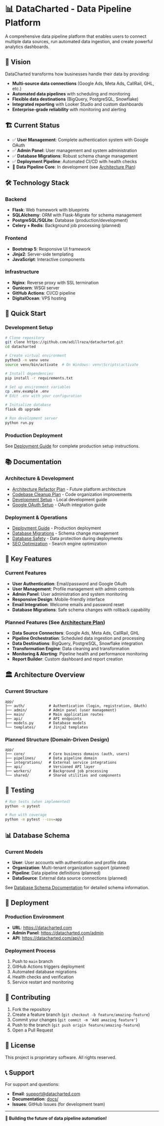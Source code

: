 # 📊 DataCharted - Data Pipeline Platform

A comprehensive data pipeline platform that enables users to connect multiple data sources, run automated data ingestion, and create powerful analytics dashboards.

## 🚀 **Vision**

DataCharted transforms how businesses handle their data by providing:
- **Multi-source data connections** (Google Ads, Meta Ads, CallRail, GHL, etc.)
- **Automated data pipelines** with scheduling and monitoring
- **Flexible data destinations** (BigQuery, PostgreSQL, Snowflake)
- **Integrated reporting** with Looker Studio and custom dashboards
- **Enterprise-grade reliability** with monitoring and alerting

## 🏗️ **Current Status**

- ✅ **User Management**: Complete authentication system with Google OAuth
- ✅ **Admin Panel**: User management and system administration
- ✅ **Database Migrations**: Robust schema change management
- ✅ **Deployment Pipeline**: Automated CI/CD with health checks
- 🚧 **Data Pipeline Core**: In development (see [Architecture Plan](docs/architecture/ARCHITECTURE_REFACTOR_PLAN.md))

## 🛠️ **Technology Stack**

### **Backend**
- **Flask**: Web framework with blueprints
- **SQLAlchemy**: ORM with Flask-Migrate for schema management
- **PostgreSQL/SQLite**: Database (production/development)
- **Celery + Redis**: Background job processing (planned)

### **Frontend**
- **Bootstrap 5**: Responsive UI framework
- **Jinja2**: Server-side templating
- **JavaScript**: Interactive components

### **Infrastructure**
- **Nginx**: Reverse proxy with SSL termination
- **Gunicorn**: WSGI server
- **GitHub Actions**: CI/CD pipeline
- **DigitalOcean**: VPS hosting

## 🚀 **Quick Start**

### **Development Setup**
```bash
# Clone repository
git clone https://github.com/adillraza/datacharted.git
cd datacharted

# Create virtual environment
python3 -m venv venv
source venv/bin/activate  # On Windows: venv\Scripts\activate

# Install dependencies
pip install -r requirements.txt

# Set up environment variables
cp .env.example .env
# Edit .env with your configuration

# Initialize database
flask db upgrade

# Run development server
python run.py
```

### **Production Deployment**
See [Deployment Guide](docs/deployment/BULLETPROOF_DEPLOYMENT_GUIDE.md) for complete production setup instructions.

## 📚 **Documentation**

### **Architecture & Development**
- [Architecture Refactor Plan](docs/architecture/ARCHITECTURE_REFACTOR_PLAN.md) - Future platform architecture
- [Codebase Cleanup Plan](docs/architecture/CODEBASE_CLEANUP_PLAN.md) - Code organization improvements
- [Development Setup](docs/development/DEVELOPMENT.md) - Local development guide
- [Google OAuth Setup](docs/development/GOOGLE_OAUTH_SETUP.md) - OAuth integration guide

### **Deployment & Operations**
- [Deployment Guide](docs/deployment/BULLETPROOF_DEPLOYMENT_GUIDE.md) - Production deployment
- [Database Migrations](docs/deployment/DATABASE_SCHEMA_CHANGES_GUIDE.md) - Schema change management
- [Database Safety](docs/deployment/DATABASE_SAFETY_DEPLOYMENT_GUIDE.md) - Data protection during deployments
- [SEO Optimization](docs/deployment/SEO_OPTIMIZATION_PLAN.md) - Search engine optimization

## 🔧 **Key Features**

### **Current Features**
- **User Authentication**: Email/password and Google OAuth
- **User Management**: Profile management with admin controls
- **Admin Panel**: User administration and system monitoring
- **Responsive Design**: Mobile-friendly interface
- **Email Integration**: Welcome emails and password reset
- **Database Migrations**: Safe schema changes with rollback capability

### **Planned Features** (See [Architecture Plan](docs/architecture/ARCHITECTURE_REFACTOR_PLAN.md))
- **Data Source Connectors**: Google Ads, Meta Ads, CallRail, GHL
- **Pipeline Orchestration**: Scheduled data ingestion and processing
- **Data Destinations**: BigQuery, PostgreSQL, Snowflake integration
- **Transformation Engine**: Data cleaning and transformation
- **Monitoring & Alerting**: Pipeline health and performance monitoring
- **Report Builder**: Custom dashboard and report creation

## 🏛️ **Architecture Overview**

### **Current Structure**
```
app/
├── auth/           # Authentication (login, registration, OAuth)
├── admin/          # Admin panel (user management)
├── main/           # Main application routes
├── api/            # API endpoints
├── models.py       # Database models
└── templates/      # Jinja2 templates
```

### **Planned Structure** (Domain-Driven Design)
```
app/
├── core/           # Core business domains (auth, users)
├── pipelines/      # Data pipeline domain
├── integrations/   # External service integrations
├── api/            # Versioned API layer
├── workers/        # Background job processing
└── shared/         # Shared utilities and components
```

## 🧪 **Testing**

```bash
# Run tests (when implemented)
python -m pytest

# Run with coverage
python -m pytest --cov=app
```

## 📊 **Database Schema**

### **Current Models**
- **User**: User accounts with authentication and profile data
- **Organization**: Multi-tenant organization support (planned)
- **Pipeline**: Data pipeline definitions (planned)
- **DataSource**: External data source connections (planned)

See [Database Schema Documentation](docs/architecture/database-schema.md) for detailed schema information.

## 🚀 **Deployment**

### **Production Environment**
- **URL**: https://datacharted.com
- **Admin Panel**: https://datacharted.com/admin
- **API**: https://datacharted.com/api/v1

### **Deployment Process**
1. Push to `main` branch
2. GitHub Actions triggers deployment
3. Automated database migrations
4. Health checks and verification
5. Service restart and monitoring

## 🤝 **Contributing**

1. Fork the repository
2. Create a feature branch (`git checkout -b feature/amazing-feature`)
3. Commit your changes (`git commit -m 'Add amazing feature'`)
4. Push to the branch (`git push origin feature/amazing-feature`)
5. Open a Pull Request

## 📝 **License**

This project is proprietary software. All rights reserved.

## 📞 **Support**

For support and questions:
- **Email**: support@datacharted.com
- **Documentation**: [docs/](docs/)
- **Issues**: GitHub Issues (for development team)

---

**🎯 Building the future of data pipeline automation!**